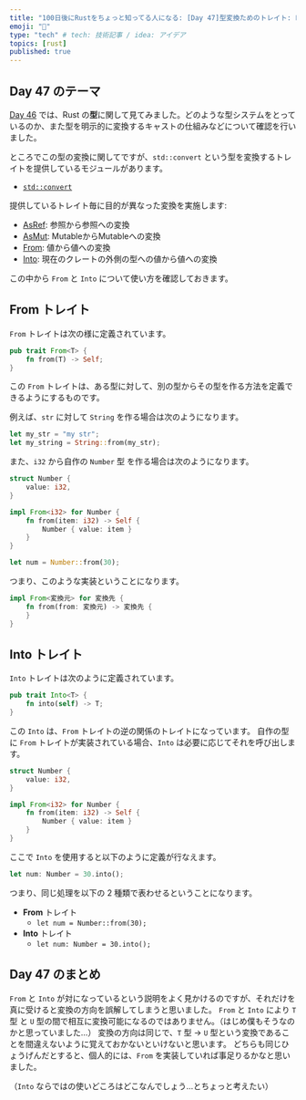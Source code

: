 ```yaml
---
title: "100日後にRustをちょっと知ってる人になる: [Day 47]型変換ためのトレイト: From / Into"
emoji: "🦀"
type: "tech" # tech: 技術記事 / idea: アイデア
topics: [rust]
published: true
---
```

## Day 47 のテーマ

[Day 46](https://zenn.dev/shinyay/articles/hello-rust-day046) では、Rust の**型**に関して見てみました。どのような型システムをとっているのか、また型を明示的に変換するキャストの仕組みなどについて確認を行いました。

ところでこの型の変換に関してですが、`std::convert` という型を変換するトレイトを提供しているモジュールがあります。

- [`std::convert`](https://doc.rust-lang.org/std/convert/index.html)

提供しているトレイト毎に目的が異なった変換を実施します:

- [AsRef](https://doc.rust-lang.org/std/convert/trait.AsRef.html): 参照から参照への変換
- [AsMut](https://doc.rust-lang.org/std/convert/trait.AsMut.html): MutableからMutableへの変換
- [From](https://doc.rust-lang.org/std/convert/trait.From.html): 値から値への変換
- [Into](https://doc.rust-lang.org/std/convert/trait.Into.html): 現在のクレートの外側の型への値から値への変換

この中から `From` と `Into` について使い方を確認しておきます。

## From トレイト

`From` トレイトは次の様に定義されています。

```rust
pub trait From<T> {
    fn from(T) -> Self;
}
```

この `From` トレイトは、ある型に対して、別の型からその型を作る方法を定義できるようにするものです。

例えば、`str` に対して `String` を作る場合は次のようになります。

```rust
let my_str = "my str";
let my_string = String::from(my_str);
```

また、`i32` から自作の `Number` 型 を作る場合は次のようになります。

```rust
struct Number {
    value: i32,
}

impl From<i32> for Number {
    fn from(item: i32) -> Self {
        Number { value: item }
    }
}
```

```rust
let num = Number::from(30);
```

つまり、このような実装ということになります。

```rust
impl From<変換元> for 変換先 {
    fn from(from: 変換元) -> 変換先 {
    }
}
```

## Into トレイト

`Into` トレイトは次のように定義されています。

```rust
pub trait Into<T> {
    fn into(self) -> T;
}
```

この `Into` は、`From` トレイトの逆の関係のトレイトになっています。
自作の型に `From` トレイトが実装されている場合、`Into` は必要に応じてそれを呼び出します。

```rust
struct Number {
    value: i32,
}

impl From<i32> for Number {
    fn from(item: i32) -> Self {
        Number { value: item }
    }
}
```

ここで `Into` を使用すると以下のように定義が行なえます。

```rust
let num: Number = 30.into();
```

つまり、同じ処理を以下の 2 種類で表わせるということになります。

- **From** トレイト
  - `let num = Number::from(30);`
- **Into** トレイト
  - `let num: Number = 30.into();`

## Day 47 のまとめ

`From` と `Into` が対になっているという説明をよく見かけるのですが、それだけを真に受けると変換の方向を誤解してしまうと思いました。
`From` と `Into` により `T` 型 と `U` 型の間で相互に変換可能になるのではありません。（はじめ僕もそうなのかと思っていました…）
変換の方向は同じで、`T` 型 → `U` 型という変換であることを間違えないように覚えておかないといけないと思います。
どちらも同じひょうげんだとすると、個人的には、`From` を実装していれば事足りるかなと思いました。

（`Into` ならではの使いどころはどこなんでしょう…とちょっと考えたい）

